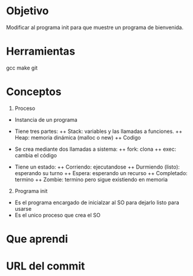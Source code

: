 # Objetivo
Modificar al programa init para que muestre un programa de bienvenida.

# Herramientas
gcc
make
git

# Conceptos
1) Proceso
+ Instancia de un programa
+ Tiene tres partes:
++ Stack: variables y las llamadas a funciones.
++ Heap: memoria dinámica (malloc o new)
++ Codigo

+ Se crea mediante dos llamadas a sistema:
++ fork: clona
++ exec: cambia el código

+ Tiene un estado:
++ Corriendo: ejecutandose
++ Durmiendo (listo): esperando su turno
++ Espera: esperando un recurso
++ Completado: termino
++ Zombie: termino pero sigue existiendo en memoria

2) Programa init

+ Es el programa encargado de inicialzar al SO para dejarlo listo para usarse
+ Es el unico proceso que crea el SO

# Que aprendi

# URL del commit

